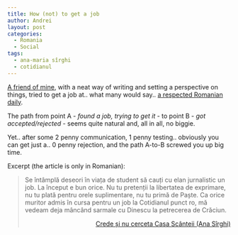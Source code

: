 ```yaml
---
title: How (not) to get a job
author: Andrei
layout: post
categories:
  - Romania
  - Social
tags:
  - ana-maria sîrghi
  - cotidianul
---
```

[A friend of mine][1], with a neat way of writing and setting a perspective on things, tried to get a job at.. what many would say.. [a respected Romanian daily][2].

The path from point A - *found a job, trying to get it* - to point B - *got accepted/rejected* - seems quite natural and, all in all, no biggie.

Yet.. after some 2 penny communication, 1 penny testing.. obviously you can get just a.. 0 penny rejection, and the path A-to-B screwed you up big time.

Excerpt (the article is only in Romanian):

> Se întâmplă deseori în viața de student să cauți cu elan jurnalistic un job. La început e bun orice. Nu tu pretenții la libertatea de exprimare, nu tu plată pentru orele suplimentare, nu tu primă de Paște. Ca orice muritor admis în cursa pentru un job la Cotidianul punct ro, mă vedeam deja mâncând sarmale cu Dinescu la petrecerea de Crăciun.
> 
> <p align="right">
>   <a href="http://anasirghi.wordpress.com/2008/05/23/crede-%c8%99i-nu-cerceta-casa-scanteii/">Crede și nu cerceta Casa Scânteii (Ana Sîrghi)</a>
> </p>

 [1]: http://anasirghi.wordpress.com
 [2]: http://cotidianul.ro